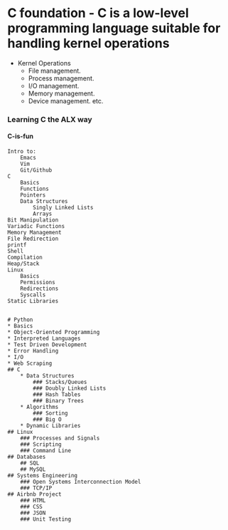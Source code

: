 # C foundation - C is a low-level programming language suitable for handling kernel operations
* Kernel Operations
    * File management.
    * Process management.
    * I/O management.
    * Memory management.
    * Device management. etc.
### Learning C the ALX way 
#### C-is-fun

    Intro to:
        Emacs
        Vim
        Git/Github
    C
        Basics
        Functions
        Pointers
        Data Structures
            Singly Linked Lists
            Arrays
    Bit Manipulation
    Variadic Functions
    Memory Management
    File Redirection
    printf
    Shell
    Compilation
    Heap/Stack
    Linux
        Basics
        Permissions
        Redirections
        Syscalls
    Static Libraries


    # Python 
    * Basics
    * Object-Oriented Programming
    * Interpreted Languages
    * Test Driven Development
    * Error Handling
    * I/O
    * Web Scraping
    ## C
        * Data Structures
            ### Stacks/Queues
            ### Doubly Linked Lists
            ### Hash Tables
            ### Binary Trees
        * Algorithms
            ### Sorting
            ### Big O
        * Dynamic Libraries
    ## Linux
        ### Processes and Signals
        ### Scripting
        ### Command Line
    ## Databases
        ## SQL
        ## MySQL
    ## Systems Engineering
        ### Open Systems Interconnection Model
        ### TCP/IP
    ## Airbnb Project
        ### HTML
        ### CSS
        ### JSON
        ### Unit Testing
